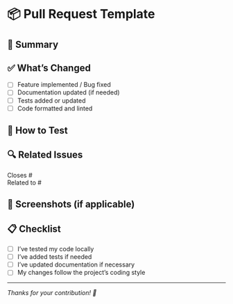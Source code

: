 # 📦 Pull Request Template

## 🚀 Summary

<!-- Provide a short summary of your changes -->

## ✅ What’s Changed

- [ ] Feature implemented / Bug fixed
- [ ] Documentation updated (if needed)
- [ ] Tests added or updated
- [ ] Code formatted and linted

## 🧪 How to Test

<!-- Steps to verify that this PR works as intended -->

## 🔍 Related Issues

Closes #<issue-number>  
Related to #<other-issue>

## 📸 Screenshots (if applicable)

<!-- Add screenshots or recordings if it’s a UI change -->

## 📋 Checklist

- [ ] I’ve tested my code locally
- [ ] I’ve added tests if needed
- [ ] I’ve updated documentation if necessary
- [ ] My changes follow the project’s coding style

---

_Thanks for your contribution! 🎉_
